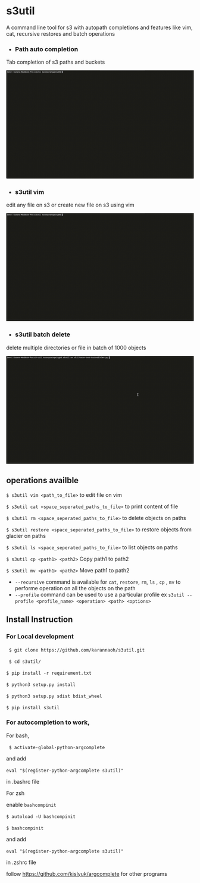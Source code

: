 # s3util
A command line tool for s3 with autopath completions and features like vim, cat, recursive restores and batch operations

- ### Path auto completion
Tab completion of s3 paths and buckets

![autocomplete example](/doc/autocomplete.gif "Title")
- ### s3util vim
edit any file on s3 or create new file on s3 using vim

![vim example](/doc/editfileexample.gif "Title")
- ### s3util batch delete
delete multiple directories or file in batch of 1000 objects

![delete example](/doc/deleteexample.gif "Title")

## operations availble

``$ s3util vim <path_to_file>``  to edit file on vim

``$ s3util cat <space_seperated_paths_to_file>`` to print content of file

``$ s3util rm <space_seperated_paths_to_file>`` to delete objects on paths

``$ s3util restore <space_seperated_paths_to_file>`` to restore objects from glacier on paths

``$ s3util ls <space_seperated_paths_to_file>`` to list objects on paths

``$ s3util cp <path1> <path2>`` Copy path1 to path2

``$ s3util mv <path1> <path2>`` Move path1 to path2


- ``--recursive`` command is available for `cat`, `restore`, `rm`, `ls` , `cp` , `mv` to performe operation on all the objects on the path
- `--profile` command can be used to use a particular profile
 ex `s3util --profile <profile_name> <operation> <path> <options>`


## Install Instruction
### For Local development
`` $ git clone https://github.com/karannaoh/s3util.git``

`` $ cd s3util/``

``$ pip install -r requirement.txt``

``$ python3 setup.py install ``

``$ python3 setup.py sdist bdist_wheel ``

``$ pip install s3util ``



### For autocompletion to work, 

For bash,

`` $ activate-global-python-argcomplete``

and add 

``eval "$(register-python-argcomplete s3util)"`` 

in .bashrc file

For zsh

enable `bashcompinit`

``$ autoload -U bashcompinit``

``$ bashcompinit``

and add 

``eval "$(register-python-argcomplete s3util)"`` 

in .zshrc file

follow https://github.com/kislyuk/argcomplete for other programs